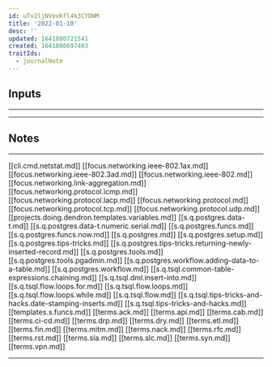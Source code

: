 ```yaml
---
id: uTv2ljNVexKfl4k3CYDWM
title: '2022-01-10'
desc: ''
updated: 1641880721541
created: 1641880697403
traitIds:
  - journalNote
---
```



## Inputs

---

---

## Notes

---

[[cli.cmd.netstat.md]]
[[focus.networking.ieee-802.1ax.md]]
[[focus.networking.ieee-802.3ad.md]]
[[focus.networking.ieee-802.md]]
[[focus.networking.link-aggregation.md]]
[[focus.networking.protocol.icmp.md]]
[[focus.networking.protocol.lacp.md]]
[[focus.networking.protocol.md]]
[[focus.networking.protocol.tcp.md]]
[[focus.networking.protocol.udp.md]]
[[projects.doing.dendron.templates.variables.md]]
[[s.q.postgres.data-t.md]]
[[s.q.postgres.data-t.numeric.serial.md]]
[[s.q.postgres.funcs.md]]
[[s.q.postgres.funcs.now.md]]
[[s.q.postgres.md]]
[[s.q.postgres.setup.md]]
[[s.q.postgres.tips-tricks.md]]
[[s.q.postgres.tips-tricks.returning-newly-inserted-record.md]]
[[s.q.postgres.tools.md]]
[[s.q.postgres.tools.pgadmin.md]]
[[s.q.postgres.workflow.adding-data-to-a-table.md]]
[[s.q.postgres.workflow.md]]
[[s.q.tsql.common-table-expressions.chaining.md]]
[[s.q.tsql.dml.insert-into.md]]
[[s.q.tsql.flow.loops.for.md]]
[[s.q.tsql.flow.loops.md]]
[[s.q.tsql.flow.loops.while.md]]
[[s.q.tsql.flow.md]]
[[s.q.tsql.tips-tricks-and-hacks.date-stamping-inserts.md]]
[[s.q.tsql.tips-tricks-and-hacks.md]]
[[templates.s.funcs.md]]
[[terms.ack.md]]
[[terms.api.md]]
[[terms.cab.md]]
[[terms.ci-cd.md]]
[[terms.drp.md]]
[[terms.dry.md]]
[[terms.etl.md]]
[[terms.fin.md]]
[[terms.mitm.md]]
[[terms.nack.md]]
[[terms.rfc.md]]
[[terms.rst.md]]
[[terms.sla.md]]
[[terms.slc.md]]
[[terms.syn.md]]
[[terms.vpn.md]]

---

